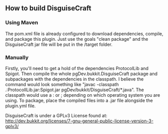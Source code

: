 ## How to build DisguiseCraft

### Using Maven

The pom.xml file is already configured to download dependencies, compile, and package this plugin. Just use the goals "clean package" and the DisguiseCraft jar file will be put in the /target folder.

### Manually

Firstly, you'll need to get a hold of the dependencies ProtocolLib and Spigot. Then compile the whole pgDev.bukkit.DisguiseCraft package and subpackages with the dependencies in the classpath. I believe the command would look something like "javac -classpath .:ProtocollLib.jar:Spigot.jar pgDev/bukkit/DisguiseCraft/*.java". The classpath would use a : or ; depending on which operating system you are using. To package, place the compiled files into a .jar file alongside the plugin.yml file.

DisguiseCraft is under a GPLv3 License found at:
http://dev.bukkit.org/licenses/7-gnu-general-public-license-version-3-gplv3/